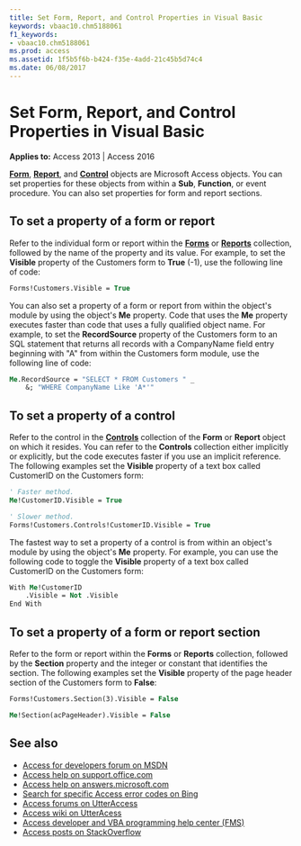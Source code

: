 ```yaml
---
title: Set Form, Report, and Control Properties in Visual Basic
keywords: vbaac10.chm5188061
f1_keywords:
- vbaac10.chm5188061
ms.prod: access
ms.assetid: 1f5b5f6b-b424-f35e-4add-21c45b5d74c4
ms.date: 06/08/2017
---
```



# Set Form, Report, and Control Properties in Visual Basic

**Applies to:** Access 2013 | Access 2016

**[Form](../../../api/Access.Form.md)**, **[Report](../../../api/Access.Report.md)**, and **[Control](../../../api/Access.Control.md)** objects are Microsoft Access objects. You can set properties for these objects from within a **Sub**, **Function**, or event procedure. You can also set properties for form and report sections.

## To set a property of a form or report
<a name="sectionSection0"> </a>

Refer to the individual form or report within the **[Forms](../../../api/Access.Forms.md)** or **[Reports](../../../api/Access.Reports.md)** collection, followed by the name of the property and its value. For example, to set the **Visible** property of the Customers form to **True** (-1), use the following line of code:

```vb
Forms!Customers.Visible = True
```

You can also set a property of a form or report from within the object's module by using the object's **Me** property. Code that uses the **Me** property executes faster than code that uses a fully qualified object name. For example, to set the **RecordSource** property of the Customers form to an SQL statement that returns all records with a CompanyName field entry beginning with "A" from within the Customers form module, use the following line of code:

```vb
Me.RecordSource = "SELECT * FROM Customers " _ 
    &; "WHERE CompanyName Like 'A*'"
```


## To set a property of a control
<a name="sectionSection1"> </a>

Refer to the control in the **[Controls](../../../api/Access.Controls.md)** collection of the **Form** or **Report** object on which it resides. You can refer to the **Controls** collection either implicitly or explicitly, but the code executes faster if you use an implicit reference. The following examples set the **Visible** property of a text box called CustomerID on the Customers form:


```vb
' Faster method. 
Me!CustomerID.Visible = True
```


```vb
' Slower method. 
Forms!Customers.Controls!CustomerID.Visible = True
```

The fastest way to set a property of a control is from within an object's module by using the object's **Me** property. For example, you can use the following code to toggle the **Visible** property of a text box called CustomerID on the Customers form:




```vb
With Me!CustomerID 
    .Visible = Not .Visible 
End With
```


## To set a property of a form or report section
<a name="sectionSection2"> </a>

Refer to the form or report within the **Forms** or **Reports** collection, followed by the **Section** property and the integer or constant that identifies the section. The following examples set the **Visible** property of the page header section of the Customers form to **False**:


```vb
Forms!Customers.Section(3).Visible = False
```


```vb
Me!Section(acPageHeader).Visible = False
```

## See also

- [Access for developers forum on MSDN](https://social.msdn.microsoft.com/Forums/office/en-US/home?forum=accessdev)
- [Access help on support.office.com](https://support.office.com/search/results?query=Access)
- [Access help on answers.microsoft.com](https://answers.microsoft.com/en-us/office/forum/access?page=1&;tab=question&;status=all&;auth=1)
- [Search for specific Access error codes on Bing](https://www.bing.com/)
- [Access forums on UtterAccess](http://www.utteraccess.com/forum/index.php?act=idx)
- [Access wiki on UtterAcess](http://www.utteraccess.com/forum/index.php?act=idx)
- [Access developer and VBA programming help center (FMS)](http://www.fmsinc.com/MicrosoftAccess/developer/)
- [Access posts on StackOverflow](https://stackoverflow.com/questions/tagged/ms-access)

